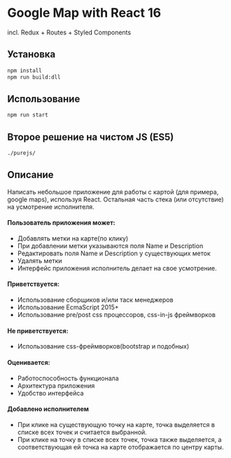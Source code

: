 # Google Map with React 16
incl. Redux + Routes + Styled Components


## Установка
```bash
npm install
npm run build:dll
```

## Использование

```bash
npm run start
```

## Второе решение на чистом JS (ES5)

```bash
./purejs/
```


## Описание

﻿Написать небольшое приложение для работы с картой (для примера, google maps), используя React. Остальная часть стека (или отсутствие) на усмотрение исполнителя.
 
#### Пользователь приложения может: 
 + Добавлять метки на карте(по клику) 
 + При добавлении метки указываются поля Name и Description 
 + Редактировать поля Name и Description у существующих меток 
 + Удалять метки 
 + Интерфейс приложения исполнитель делает на свое усмотрение.
 
#### Приветствуется: 
 + Использование сборщиков и/или таск менеджеров 
 + Использование EcmaScript 2015+ 
 + Использование pre/post css процессоров, css-in-js фреймворков
 
#### Не приветствуется: 
 + Использование css-фреймворков(bootstrap и подобных)
 
#### Оценивается: 
 + Работоспособность функционала 
 + Архитектура приложения 
 + Удобство интерфейса
 
 #### Добавлено исполнителем
 + При клике на существующую точку на карте, точка выделяется в списке всех точек и считается выбранной.
 + При клике на точку в списке всех точек, точка также выделяется, а соответствующая ей точка на карте отображается по центру карты.
 
